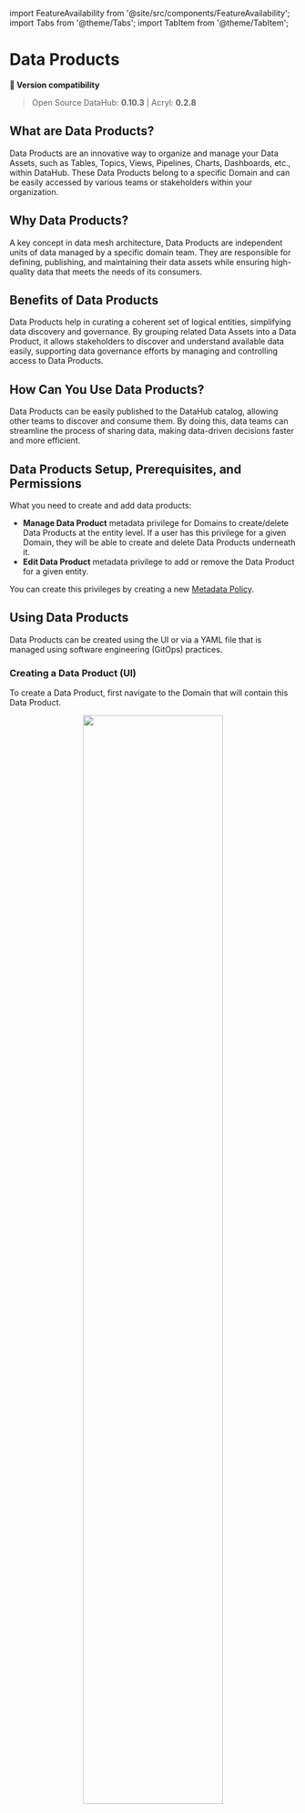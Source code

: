 import FeatureAvailability from '@site/src/components/FeatureAvailability';
import Tabs from '@theme/Tabs';
import TabItem from '@theme/TabItem';

# Data Products

<FeatureAvailability/>

**🤝 Version compatibility**
> Open Source DataHub: **0.10.3** | Acryl: **0.2.8**

## What are Data Products?
Data Products are an innovative way to organize and manage your Data Assets, such as Tables, Topics, Views, Pipelines, Charts, Dashboards, etc., within DataHub. These Data Products belong to a specific Domain and can be easily accessed by various teams or stakeholders within your organization.

## Why Data Products?
A key concept in data mesh architecture, Data Products are independent units of data managed by a specific domain team. They are responsible for defining, publishing, and maintaining their data assets while ensuring high-quality data that meets the needs of its consumers. 

## Benefits of Data Products
Data Products help in curating a coherent set of logical entities, simplifying data discovery and governance. By grouping related Data Assets into a Data Product, it allows stakeholders to discover and understand available data easily, supporting data governance efforts by managing and controlling access to Data Products. 

## How Can You Use Data Products?
Data Products can be easily published to the DataHub catalog, allowing other teams to discover and consume them. By doing this, data teams can streamline the process of sharing data, making data-driven decisions faster and more efficient.

## Data Products Setup, Prerequisites, and Permissions

What you need to create and add data products:

* **Manage Data Product** metadata privilege for Domains to create/delete Data Products at the entity level. If a user has this privilege for a given Domain, they will be able to create and delete Data Products underneath it.
* **Edit Data Product** metadata privilege to add or remove the Data Product for a given entity.

You can create this privileges by creating a new [Metadata Policy](./authorization/policies.md).


## Using Data Products

Data Products can be created using the UI or via a YAML file that is managed using software engineering (GitOps) practices.

### Creating a Data Product (UI)

To create a Data Product, first navigate to the Domain that will contain this Data Product. 

<p align="center">
  <img width="70%"  src="https://raw.githubusercontent.com/datahub-project/static-assets/a84499c124c9123d6831a0e6ad8dd8caf70203a0/imgs/data_products/dataproducts-tab.png"/>
</p>

Then navigate to the Data Products tab on the Domain's home page, and click '+ New Data Product'. 
This will open a new modal where you can configure the settings for your data product. Inside the form, you can choose a name for your Data Product. Most often, this will align with the logical purpose of the Data Product, for example
'Customer Orders' or 'Revenue Attribution'. You can also add documentation for your product to help other users easily discover it. Don't worry, this can be changed later.


<p align="center">
  <img width="70%"  src="https://raw.githubusercontent.com/datahub-project/static-assets/a84499c124c9123d6831a0e6ad8dd8caf70203a0/imgs/data_products/dataproducts-create.png"/>
</p>

Once you've chosen a name and a description, click 'Create' to create the new Data Product. Once you've created the Data Product, you can click on it to continue on to the next step, adding assets to it.

### Assigning an Asset to a Data Product (UI)

You can assign an asset to a Data Product either using the Data Product page as the starting point or the Asset's page as the starting point.
On a Data Product page, click the 'Add Assets' button on the top right corner to add assets to the Data Product.

<p align="center">
  <img width="70%"  src="https://raw.githubusercontent.com/datahub-project/static-assets/a84499c124c9123d6831a0e6ad8dd8caf70203a0/imgs/data_products/dataproducts-add-assets.png"/>
</p>

On an Asset's profile page, use the right sidebar to locate the Data Product section. Click 'Set Data Product', and then search for the Data Product you'd like to add this asset to. When you're done, click 'Add'.

<p align="center">
  <img width="70%"  src="https://raw.githubusercontent.com/datahub-project/static-assets/a84499c124c9123d6831a0e6ad8dd8caf70203a0/imgs/data_products/dataproducts-set.png"/>
</p>

To remove an asset from a Data Product, click the 'x' icon on the Data Product label. 

> Notice: Adding or removing an asset from a Data Product requires the `Edit Data Product` Metadata Privilege, which can be granted
> by a [Policy](authorization/policies.md).

### Creating a Data Product (YAML + git)
DataHub ships with a YAML-based Data Product spec for defining and managing Data Products as code.

Here is an example of a Data Product named "Pet of the Week" which belongs to the **Marketing** domain and contains three data assets. The **Spec** tab describes the JSON Schema spec for a DataHub data product file.

<Tabs>
<TabItem value="sample" label="Example" default>

```yaml
{{ inline /metadata-ingestion/examples/data_product/dataproduct.yaml show_path_as_comment }}
```

:::note

When bare domain names like `Marketing` is used, `datahub` will first check if a domain like `urn:li:domain:Marketing` is provisioned, failing that; it will check for a provisioned domain that has the same name. If we are unable to resolve bare domain names to provisioned domains, then yaml-based ingestion will refuse to proceeed until the domain is provisioned on DataHub.

:::

You can also provide fully-qualified domain names (e.g. `urn:li:domain:dcadded3-2b70-4679-8b28-02ac9abc92eb`) to ensure that no ingestion-time domain resolution is needed.

</TabItem>
<TabItem value="schema" label="Spec">

```json
{{ inline /docs/generated/specs/schemas/dataproduct_schema.json }}

```

</TabItem>
</Tabs>


To sync this yaml file to DataHub, use the `datahub` cli via the `dataproduct` group of commands.
```shell
datahub dataproduct upsert -f user_dataproduct.yaml
```

### Keeping the YAML file sync-ed with changes in UI

The `datahub` cli allows you to keep this YAML file synced with changes happening in the UI. All you have to do is run the `datahub dataproduct diff` command.

Here is an example invocation that checks if there is any diff and updates the file in place:
```shell
datahub dataproduct diff -f user_dataproduct.yaml --update
```

This allows you to manage your data product definition in git while still allowing for edits in the UI. Business Users and Developers can both collaborate on the definition of a data product with ease using this workflow.


### Advanced cli commands for managing Data Products

There are many more advanced cli commands for managing Data Products as code. Take a look at the [Data Products section](./cli.md#dataproduct-data-product-entity) on the CLI reference guide for more details.


### What updates are planned for the Data Products feature?

The following features are next on the roadmap for Data Products
- Support for marking data assets in a Data Product as private versus shareable for other teams to consume
- Support for declaring lineage manually to upstream and downstream data products
- Support for declaring logical schema for Data Products
- Support for associating data contracts with Data Products
- Support for semantic versioning of the Data Product entity


### Related Features

* [Domains](./domains.md)
* [Glossary Terms](./glossary/business-glossary.md)
* [Tags](./tags.md)


*Need more help? Join the conversation in [Slack](http://slack.datahubproject.io)!*
